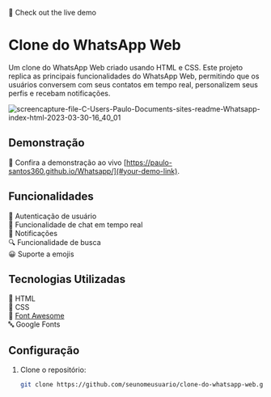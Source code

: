 🚀 Check out the live demo 

# Clone do WhatsApp Web

Um clone do WhatsApp Web criado usando HTML e  CSS. Este projeto replica as principais funcionalidades do WhatsApp Web, permitindo que os usuários conversem com seus contatos em tempo real, personalizem seus perfis e recebam notificações.

![screencapture-file-C-Users-Paulo-Documents-sites-readme-Whatsapp-index-html-2023-03-30-16_40_01](https://user-images.githubusercontent.com/102436341/228946774-f4ca048d-8f9b-46b0-9586-77b9d2384277.png)

## Demonstração

🚀 Confira a demonstração ao vivo [https://paulo-santos360.github.io/Whatsapp/](#your-demo-link).

## Funcionalidades

🌟 Autenticação de usuário  
📱 Funcionalidade de chat em tempo real  
🔔 Notificações  
🔍 Funcionalidade de busca  
😀 Suporte a emojis  

## Tecnologias Utilizadas

🔧 HTML  
🎨 CSS  
🚀 [Font Awesome](https://fontawesome.com/)  
🔤 Google Fonts  

## Configuração

1. Clone o repositório:

   ```bash
   git clone https://github.com/seunomeusuario/clone-do-whatsapp-web.git
